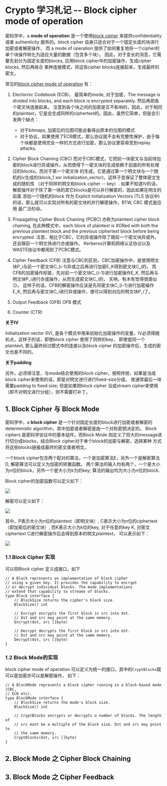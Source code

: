 # Crypto 学习札记 -- Block cipher mode of operation
密码学中，a <b>mode of operation</b> 是一个使用[block cipher](https://en.wikipedia.org/wiki/Block_cipher)
来提供confidentiality 或者 authenticity 服务的。block cipher 自身只适合对于一个固定长度的块进行加密或者解密操作，
而 a mode of operation 提供了如何重复地将一个cipher的单个块操作转化为适应大量的数据（包含多个块）。
因此，对于变长的消息，它需要先划分为固定长度的blocks, 应用block cipher中的加密操作，生成cipher blocks, 然后再结合
某种连接模式，将这些cipher blocks连接起来，生成最终的密文。

常见的[block cipher mode of operation](https://en.wikipedia.org/wiki/Block_cipher_mode_of_operation) 有：
1. Electornic Codebook (ECB)，
  最简单的mode, 对于加密，The message is divided into blocks, and each block is encrypted separately. 然后再把各个密文块连接起来。
  注意到各个块之间的加密是互不影响的，因此，对于相同的plaintext，它是会生成同样的ciphertext的。因此，虽然它简单，但是会引发两个缺点：
   - 对于bitmaps, 加密后的位图可能会看得出原本的位图的模式
   - 对于协议，如果使用了ECB模式，那么协议就不会有完整性保护，由于每个块都是使用完全一样的方式进行加密，那么协议更容易受到replay attacks.

2. Cipher Block Chaining (CBC)
  而对于CBC模式，它把前一块密文与当前待加密的block进行异或操作，从而使得下一密文块的生成依赖于前面的所有处理过的blocks。而对于第一个密文块
  的生成，它是通过第一个明文块与一个随机的iv生成的(block_1 xor initialization_vector)，这样子变保证了整体密文生成的随机性
  （对于同样的明文和block cipher -- key）. 如果不知道IV的话，解密操作对于除了第一块的其它blocks是可以并行解密的，因此如果在明文的前面
  添加一个随机的block 作为 Explicit Initialization Vectors (TLS 协议中)的话，那么就可以实现对所有的密文块的并行解密操作。BTW, CBC 模式是应用
  最广泛的😄。

3. Propagating Cipher Block Chaining (PCBC)
  亦称为plaintext cipher block chaining, 在此种模式中，each block of plaintext is XORed with
  both the previous plaintext block and the previous ciphertext block before being encrypted. 
  注意，相比于CBC，它的异或操作除了跟前一个密文块异或外，还会跟前一个明文快进行亦或操作。
  Kerberos计算机网络认证协议以及WASTE协议中都用到了PCBC模式。

4. Cipher Feedback (CFB)
  注意与CBC的区别，CBC加密操作中，是使用明文块P_i与前一个密文块C_{i-1}异或之后再进行加密E_K得到密文块C_i的，
  而CFB的加密操作却是，先对前一个密文块C_{i-1}进行加密操作E_K, 然后再与明文块P_i进行亦或操作，从而生成密文块C_i的，
  天呐，有木有觉得很类似😏。
  这样子的话，CFB的解密操作应该是先将密文块C_{i-1}进行加密操作E_K, 然后再与密文块C_i进行异或操作，便可以得到对应的明文块P_i了。

5. Output Feedback (OFB)
  OFB 模式
6. Counter (CTR)

**关于IV**

Initialization vector (IV), 是各个模式中用来初始化加密操作的变量，IV必须得随机点，这样子的话，即使block cipher 使用了同样的key，
即使是同一个plaintext, 那么最终经过模式中的连接以及block cipher 的加密操作后，生成的密文也是不同的。

**关于padding**

另外，必须得注意，与mode结合使用的block cipher，按照传统，如果是当成block cipher来使用的话，即是对明文进行进行fixed-size分组，
故通常最后一块需要padding to fixed size; 但是如果把block cipher 当成stream cipher来使用（即不对明文进行分组），则不需要打补丁。

## 1. Block Cipher 与 Block Mode
密码学中，a <b>block cipher</b> 是一个针对固定长度的block进行加密或者解密的deterministic algorithm，其中加密或者解密是由一个对称密钥决定的。
Block ciphers 是密码学协议中的基本组件。而Block Mode 则定义了将大的message进行切分成blocks，结合Block cipher对于单个block的加密与解密，选择某种
方式将这些blocks链接成最终的密文或者明文。

一个block cipher包含两个配对的算法，一个是加密算法E，另外一个是解密算法D, 解密算法可以定义为加密的转置函数。
两个算法的输入均有两个，一个是大小为n位的block，另外一个是大小为k为的key; 算法的输出均为大小为n位的block. 

Block cipher的加密函数可以定义如下：

<img src="http://chart.googleapis.com/chart?cht=tx&chl= E_k(P) := E(P, K) : \{0, 1\}^n \times \{0, 1\}^k \rightarrow \{0, 1\}^n" style="border:none;">

解密可以定义如下：

<img src="http://chart.googleapis.com/chart?cht=tx&chl= E_k^{-1}(C) := D(C, K) : \{0, 1\}^n \times \{0, 1\}^k \rightarrow \{0, 1\}^n" style="border:none;">

其中，P表示大小为n位的plaintext（即明文块）,  C表示大小为n位的ciphertext（即加密后的密文块）, 而K表示大小为k位的key, 
对于任意的key K, 对密文ciphertext C进行解密操作后会得到原本的明文plaintext， 可以表示如下：

<img src="htttp://char.googleapis.com/chart?cht=tx&chl= \forall{K} : D_K(E_K(P)) = P" style="border:none;">


### 1.1 Block Cipher 实现
可以将Block cipher 定义成接口，如下
```golang
// A Block represents an implementation of block cipher
// using a given key. It provides the capability to encrypt
// or decrypt individual blocks. The mode implementations
// extend that capability to streams of blocks.
type Block interface {
	// BlockSize returns the cipher's block size.
	BlockSize() int

	// Encrypt encrypts the first block in src into dst.
	// Dst and src may point at the same memory.
	Encrypt(dst, src []byte)

	// Decrypt decrypts the first block in src into dst.
	// Dst and src may point at the same memory.
	Decrypt(dst, src []byte)
}
```
### 1.2 Block Mode的实现

block cipher mode of operation 可以定义为统一的接口，其中的`CryptBlocks`既可以是加密亦可以是解密操作，
如下：
```golang
// A BlockMode represents a block cipher running in a block-based mode (CBC,
// ECB etc).
type BlockMode interface {
	// BlockSize returns the mode's block size.
	BlockSize() int

	// CryptBlocks encrypts or decrypts a number of blocks. The length of
	// src must be a multiple of the block size. Dst and src may point to
	// the same memory.
	CryptBlocks(dst, src []byte)
}
```
## 2. Block Mode 之 Cipher Block Chaining
## 3. Block Mode 之 Cipher Feedback

